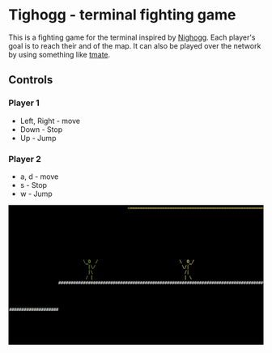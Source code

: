 # Tighogg - terminal fighting game

This is a fighting game for the terminal inspired by
[Nighogg](http://nidhogggame.com/). Each player's goal is to reach their and of
the map. It can also be played over the network by using something like
[tmate](https://tmate.io/).

## Controls

### Player 1

-	Left, Right - move
-	Down - Stop
-	Up - Jump

### Player 2

-	a, d - move
-	s - Stop
-	w - Jump

![](screenrecording.gif)

